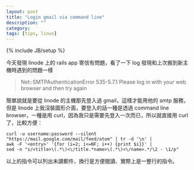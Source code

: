 ```yaml
---
layout: post
title: "Login gmail via command line"
description: ""
category: 
tags: [tips, linux]
---
```

{% include JB/setup %}

今天發現 linode 上的 rails app 寄信有問題，看了一下 log 發現和上次搬到新主機時遇到的問題一樣
> Net::SMTPAuthenticationError 535-5.7.1 Please log in with your web browser and then try again

簡單說就是要從 linode 的主機那先登入過 gmail，這樣才能用他的 smtp 服務，但是 linode 上我沒裝圖形介面，要登入的話一種是透過 command line browser，一種是用 curl，因為我只是需要先登入一次而已，所以就直接用 curl 了，比較方便：

    curl -u username:password --silent "https://mail.google.com/mail/feed/atom" | tr -d '\n' |
    awk -F '<entry>' '{for (i=2; i<=NF; i++) {print $i}}' |
    sed -n "s/<title>\(.*\)<\/title.*name>\(.*\)<\/name>.*/\2 - \1/p"

以上的指令可以列出未讀郵件，換行是方便閱讀、實際上是一整行的指令。

